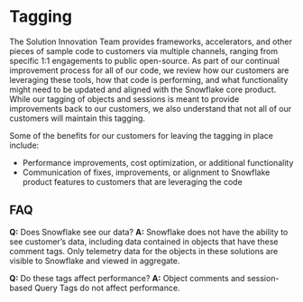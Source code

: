 # Tagging

The Solution Innovation Team provides frameworks, accelerators, and other pieces of
sample code to customers via multiple channels, ranging from specific 1:1 engagements
to public open-source. As part of our continual improvement process for all of our
code, we review how our customers are leveraging these tools, how that code is
performing, and what functionality might need to be updated and aligned with the
Snowflake core product.  While our tagging of objects and sessions is meant to provide
improvements back to our customers, we also understand that not all of our customers
will maintain this tagging.

Some of the benefits for our customers for leaving the tagging in place include:

- Performance improvements, cost optimization, or additional functionality
- Communication of fixes, improvements, or alignment to Snowflake product features to customers that are leveraging the code

## FAQ
**Q:** Does Snowflake see our data?
**A:** Snowflake does not have the ability to see customer’s data, including data contained in objects that have these comment tags.  Only telemetry data for the objects in these solutions are visible to Snowflake and viewed in aggregate.


**Q:** Do these tags affect performance?
**A:** Object comments and session-based Query Tags do not affect performance.
